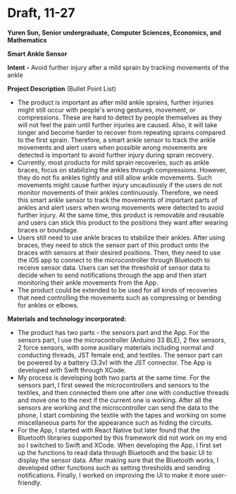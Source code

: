 # Draft, 11-27

**Yuren Sun, Senior undergraduate, Computer Sciences, Economics, and Mathematics**

**Smart Ankle Sensor**

**Intent -** Avoid further injury after a mild sprain by tracking movements of the ankle

**Project Description** (Bullet Point List) 

- The product is important as after mild ankle sprains, further injuries might still occur with people's wrong gestures, movement, or compressions. These are hard to detect by people themselves as they will not feel the pain until further injuries are caused. Also, it will take longer and become harder to recover from repeating sprains compared to the first sprain. Therefore, a smart ankle sensor to track the ankle movements and alert users when possible wrong movements are detected is important to avoid further injury during sprain recovery.
- Currently, most products for mild sprain recoveries, such as ankle braces, focus on stabilizing the ankles through compressions. However, they do not fix ankles tightly and still allow ankle movements. Such movements might cause further injury uncautiously if the users do not monitor movements of their ankles continuously. Therefore, we need this smart ankle sensor to track the movements of important parts of ankles and alert users when wrong movements were detected to avoid further injury. At the same time, this product is removable and reusable and users can stick this product to the positions they want after wearing braces or boundage.
- Users still need to use ankle braces to stabilize their ankles. After using braces, they need to stick the sensor part of this product onto the braces with sensors at their desired positions. Then, they need to use the iOS app to connect to the microcontroller through Bluetooth to receive sensor data. Users can set the threshold of sensor data to decide when to send notifications through the app and then start monitoring their ankle movements from the App.
- The product could be extended to be used for all kinds of recoveries that need controlling the movements such as compressing or bending for ankles or elbows.

**Materials and technology incorporated:** 

- The product has two parts - the sensors part and the App. For the sensors part, I use the microcontroller (Arduino 33 BLE), 2 flex sensors, 2 force sensors, with some auxiliary materials including normal and conducting threads, JST female end, and textiles. The sensor part can be powered by a battery (3.3v) with the JST connector. The App is developed with Swift through XCode.
- My process is developing both two parts at the same time. For the sensors part, I first sewed the microcontrollers and sensors to the textiles, and then connected them one after one with conductive threads and move one to the next if the current one is working. After all the sensors are working and the microcontroller can send the data to the phone, I start combining the textile with the tapes and working on some miscellaneous parts for the appearance such as hiding the circuits.
- For the App, I started with React Native but later found that the Bluetooth libraries supported by this framework did not work on my end so I switched to Swift and XCode. When developing the App, I first set up the functions to read data through Bluetooth and the basic UI to display the sensor data. After making sure that the Bluetooth works, I developed other functions such as setting thresholds and sending notifications. Finally, I worked on improving the UI to make it more user-friendly.
